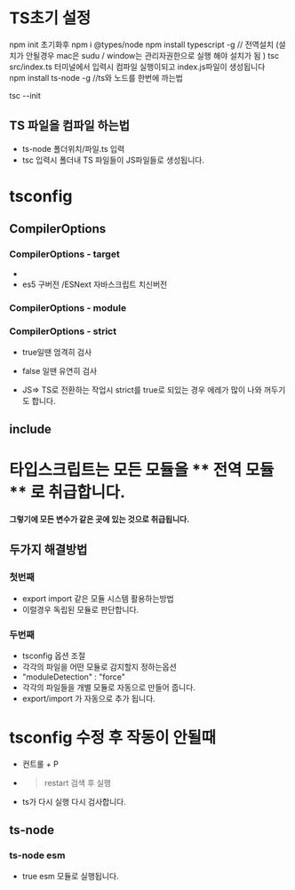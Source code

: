 # TS초기 설정

npm init 초기화후
npm i @types/node
npm install typescript -g // 전역설치 (설치가 안될경우 mac은 sudu / window는 관리자권한으로 실행 해야 설치가 됨 )
tsc src/index.ts 터미널에서 입력시 컴파일 실행이되고 index.js파일이 생성됩니다  
npm install ts-node -g //ts와 노드를 한번에 까는법

tsc --init

## TS 파일을 컴파일 하는법

- ts-node 폴더위치/파일.ts 입력
- tsc 입력시 폴더내 TS 파일들이 JS파일들로 생성됩니다.

# tsconfig

## CompilerOptions

### CompilerOptions - target

-
- es5 구버전 /ESNext 자바스크립트 치신버전

### CompilerOptions - module

### CompilerOptions - strict

- true일땐 엄격히 검사
- false 일땐 유연히 검사

- JS=> TS로 전환하는 작업시 strict를 true로 되있는 경우 에레가 많이 나와 꺼두기도 합니다.

## include

# 타입스크립트는 모든 모듈을 ** 전역 모듈 ** 로 취급합니다.

#### 그렇기에 모든 변수가 같은 곳에 있는 것으로 취급됩니다.

## 두가지 해결방법

### 첫번째

- export import 같은 모듈 시스템 활용하는방법
- 이럴경우 독립된 모듈로 판단합니다.

### 두번째

- tsconfig 옵션 조절
- 각각의 파일을 어떤 모듈로 감지할지 정하는옵션
- "moduleDetection" : "force"
- 각각의 파일들을 개별 모듈로 자동으로 만들어 줍니다.
- export/import 가 자동으로 추가 됩니다.

# tsconfig 수정 후 작동이 안될때

- 컨트롤 + P
- > restart 검색 후 실행
- ts가 다시 실행 다시 검사합니다.

## ts-node

### ts-node esm

- true esm 모듈로 실행됩니다.
